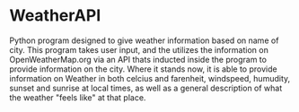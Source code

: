# WeatherAPI
Python program designed to give weather information based on name of city. This program takes user input, and the utilizes the information on OpenWeatherMap.org via an API thats inducted inside the program to provide information on the city. Where it stands now, it is able to provide information on Weather in both celcius and farenheit, windspeed, humudity, sunset and sunrise at local times, as well as a general description of what the weather "feels like" at that place.  
